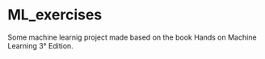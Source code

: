 # ML_exercises
Some machine learnig project made based on the book Hands on Machine Learning 3° Edition.
